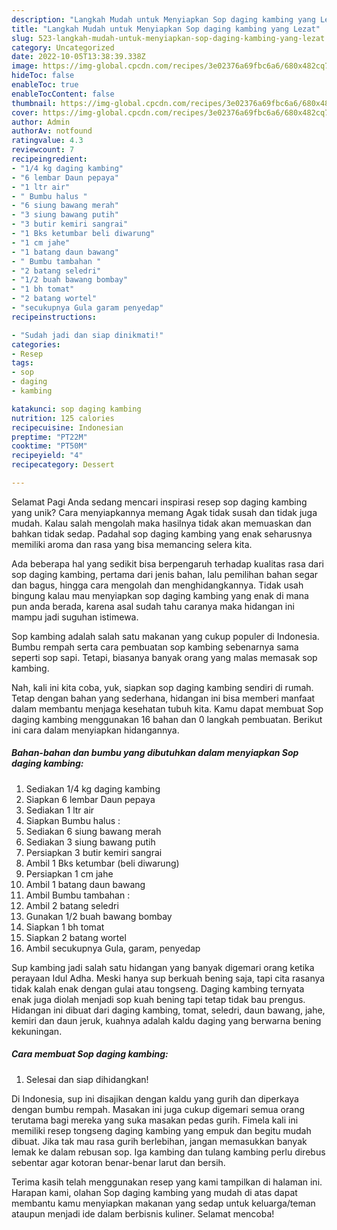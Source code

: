 ```yaml
---
description: "Langkah Mudah untuk Menyiapkan Sop daging kambing yang Lezat"
title: "Langkah Mudah untuk Menyiapkan Sop daging kambing yang Lezat"
slug: 523-langkah-mudah-untuk-menyiapkan-sop-daging-kambing-yang-lezat
category: Uncategorized
date: 2022-10-05T13:38:39.338Z
image: https://img-global.cpcdn.com/recipes/3e02376a69fbc6a6/680x482cq70/sop-daging-kambing-foto-resep-utama.jpg
hideToc: false
enableToc: true
enableTocContent: false
thumbnail: https://img-global.cpcdn.com/recipes/3e02376a69fbc6a6/680x482cq70/sop-daging-kambing-foto-resep-utama.jpg
cover: https://img-global.cpcdn.com/recipes/3e02376a69fbc6a6/680x482cq70/sop-daging-kambing-foto-resep-utama.jpg
author: Admin
authorAv: notfound
ratingvalue: 4.3
reviewcount: 7
recipeingredient:
- "1/4 kg daging kambing"
- "6 lembar Daun pepaya"
- "1 ltr air"
- " Bumbu halus "
- "6 siung bawang merah"
- "3 siung bawang putih"
- "3 butir kemiri sangrai"
- "1 Bks ketumbar beli diwarung"
- "1 cm jahe"
- "1 batang daun bawang"
- " Bumbu tambahan "
- "2 batang seledri"
- "1/2 buah bawang bombay"
- "1 bh tomat"
- "2 batang wortel"
- "secukupnya Gula garam penyedap"
recipeinstructions:

- "Sudah jadi dan siap dinikmati!"
categories:
- Resep
tags:
- sop
- daging
- kambing

katakunci: sop daging kambing 
nutrition: 125 calories
recipecuisine: Indonesian
preptime: "PT22M"
cooktime: "PT50M"
recipeyield: "4"
recipecategory: Dessert

---
```



Selamat Pagi Anda sedang mencari inspirasi resep sop daging kambing yang unik? Cara menyiapkannya memang Agak tidak susah dan tidak juga mudah. Kalau salah mengolah maka hasilnya tidak akan memuaskan dan bahkan tidak sedap. Padahal sop daging kambing yang enak seharusnya memiliki aroma dan rasa yang bisa memancing selera kita.


Ada beberapa hal yang sedikit bisa berpengaruh terhadap kualitas rasa dari sop daging kambing, pertama dari jenis bahan, lalu pemilihan bahan segar dan bagus, hingga cara mengolah dan menghidangkannya. Tidak usah bingung kalau mau menyiapkan sop daging kambing yang enak di mana pun anda berada, karena asal sudah tahu caranya maka hidangan ini mampu jadi suguhan istimewa.

Sop kambing adalah salah satu makanan yang cukup populer di Indonesia. Bumbu rempah serta cara pembuatan sop kambing sebenarnya sama seperti sop sapi. Tetapi, biasanya banyak orang yang malas memasak sop kambing.


Nah, kali ini kita coba, yuk, siapkan sop daging kambing sendiri di rumah. Tetap dengan bahan yang sederhana, hidangan ini bisa memberi manfaat dalam membantu menjaga kesehatan tubuh kita. Kamu dapat membuat Sop daging kambing menggunakan 16 bahan dan 0 langkah pembuatan. Berikut ini cara dalam menyiapkan hidangannya.

<!--inarticleads1-->

##### Bahan-bahan dan bumbu yang dibutuhkan dalam menyiapkan Sop daging kambing:

1. Sediakan 1/4 kg daging kambing
1. Siapkan 6 lembar Daun pepaya
1. Sediakan 1 ltr air
1. Siapkan  Bumbu halus :
1. Sediakan 6 siung bawang merah
1. Sediakan 3 siung bawang putih
1. Persiapkan 3 butir kemiri sangrai
1. Ambil 1 Bks ketumbar (beli diwarung)
1. Persiapkan 1 cm jahe
1. Ambil 1 batang daun bawang
1. Ambil  Bumbu tambahan :
1. Ambil 2 batang seledri
1. Gunakan 1/2 buah bawang bombay
1. Siapkan 1 bh tomat
1. Siapkan 2 batang wortel
1. Ambil secukupnya Gula, garam, penyedap


Sup kambing jadi salah satu hidangan yang banyak digemari orang ketika perayaan Idul Adha. Meski hanya sup berkuah bening saja, tapi cita rasanya tidak kalah enak dengan gulai atau tongseng. Daging kambing ternyata enak juga diolah menjadi sop kuah bening tapi tetap tidak bau prengus. Hidangan ini dibuat dari daging kambing, tomat, seledri, daun bawang, jahe, kemiri dan daun jeruk, kuahnya adalah kaldu daging yang berwarna bening kekuningan. 

<!--inarticleads2-->

##### Cara membuat Sop daging kambing:


1. Selesai dan siap dihidangkan!

Di Indonesia, sup ini disajikan dengan kaldu yang gurih dan diperkaya dengan bumbu rempah. Masakan ini juga cukup digemari semua orang terutama bagi mereka yang suka masakan pedas gurih. Fimela kali ini memiliki resep tongseng daging kambing yang empuk dan begitu mudah dibuat. Jika tak mau rasa gurih berlebihan, jangan memasukkan banyak lemak ke dalam rebusan sop. Iga kambing dan tulang kambing perlu direbus sebentar agar kotoran benar-benar larut dan bersih. 

Terima kasih telah menggunakan resep yang kami tampilkan di halaman ini. Harapan kami, olahan Sop daging kambing yang mudah di atas dapat membantu kamu menyiapkan makanan yang sedap untuk keluarga/teman ataupun menjadi ide dalam berbisnis kuliner. Selamat mencoba!
